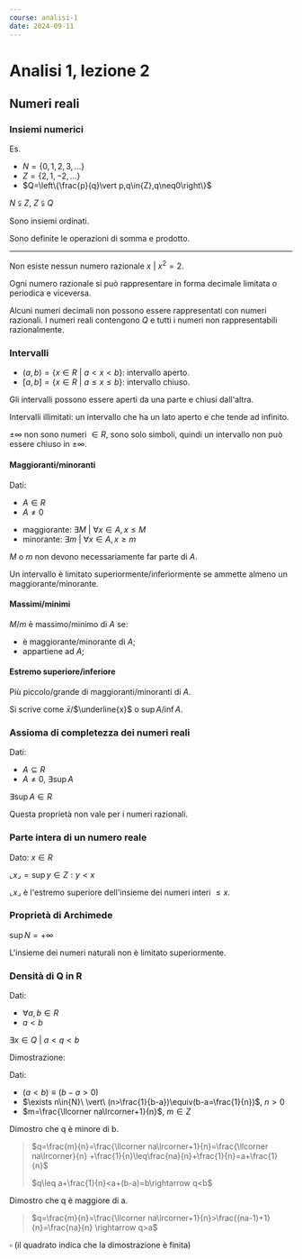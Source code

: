 ```yaml
---
course: analisi-1
date: 2024-09-11
---
```


# Analisi 1, lezione 2

## Numeri reali

### Insiemi numerici

<Example>

Es.

- $N=\{0,1,2,3,\ldots\}$
- $Z=\{2,1,-2,\ldots\}$
- $Q=\left\{\frac{p}{q}\vert p,q\in{Z},q\neq0\right\}$

</Example>

$N\subsetneqq Z$, $Z\subsetneqq Q$

Sono insiemi ordinati.

Sono definite le operazioni di somma e prodotto.

---

Non esiste nessun numero razionale $x\ \vert\ x^2=2$.

Ogni numero razionale si può rappresentare in forma decimale limitata o
periodica e viceversa.

Alcuni numeri decimali non possono essere rappresentati con numeri razionali. I
numeri reali contengono $Q$ e tutti i numeri non rappresentabili razionalmente.

### Intervalli

- $(a,b)=\{x\in{R}\ \vert\ a<x<b\}$: intervallo aperto.
- $[a,b]=\{x\in{R}\ \vert\ a\leq x\leq b\}$: intervallo chiuso.

Gli intervalli possono essere aperti da una parte e chiusi dall'altra.

Intervalli illimitati: un intervallo che ha un lato aperto e che tende ad
infinito.

$\pm\infty$ non sono numeri $\in{R}$, sono solo simboli, quindi un intervallo
non può essere chiuso in $\pm\infty$.

#### Maggioranti/minoranti

<Example>

Dati:

- $A\in{R}$
- $A\neq0$

</Example>

- maggiorante: $\exists M\ \vert\ \forall x\in{A},x\leq M$
- minorante: $\exists m\ \vert\ \forall x\in{A},x\geq m$

$M$ o $m$ non devono necessariamente far parte di $A$.

Un intervallo è limitato superiormente/inferiormente se ammette almeno un
maggiorante/minorante.

#### Massimi/minimi

$M$/$m$ è massimo/minimo di $A$ se:

- è maggiorante/minorante di $A$;
- appartiene ad $A$;

#### Estremo superiore/inferiore

Più piccolo/grande di maggioranti/minoranti di $A$.

Si scrive come $\bar{x}$/$\underline{x}$ o $\sup{A}$/$\inf{A}$.

### Assioma di completezza dei numeri reali

<Example>

Dati:

- $A\subseteq R$
- $A\neq 0$, $\exists\sup{A}$

</Example>

$\exists\sup{A}\in{R}$

Questa proprietà non vale per i numeri razionali.

### Parte intera di un numero reale

<Example>

Dato: $x\in{R}$

</Example>

$\llcorner x\lrcorner=\sup{y\in{Z}:y<x}$

$\llcorner x\lrcorner$ è l'estremo superiore dell'insieme dei numeri interi
$\leq x$.

### Proprietà di Archimede

$\sup{N}=+\infty$

L'insieme dei numeri naturali non è limitato superiormente.

### Densità di Q in R

<Example>

Dati:

- $\forall a,b\in{R}$
- $a<b$

</Example>

$\exists x\in{Q}\ \vert\ a<q<b$

</div class="example">

Dimostrazione:

Dati:

- $(a<b)\equiv(b-a>0)$
- $\exists n\in{N}\ \vert\ (n>\frac{1}{b-a})\equiv(b-a=\frac{1}{n})$, $n>0$
- $m=\frac{\llcorner na\lrcorner+1}{n}$, $m\in{Z}$

Dimostro che q è minore di b.

> $q=\frac{m}{n}=\frac{\llcorner na\lrcorner+1}{n}=\frac{\llcorner na\lrcorner}{n}
> +\frac{1}{n}\leq\frac{na}{n}+\frac{1}{n}=a+\frac{1}{n}$
>
> $q\leq a+\frac{1}{n}<a+(b-a)=b\rightarrow q<b$

Dimostro che q è maggiore di a.

> $q=\frac{m}{n}=\frac{\llcorner na\lrcorner+1}{n}>\frac{(na-1)+1}{n}=\frac{na}{n}
> \rightarrow q>a$

$\square$ (il quadrato indica che la dimostrazione è finita)

</Example>

